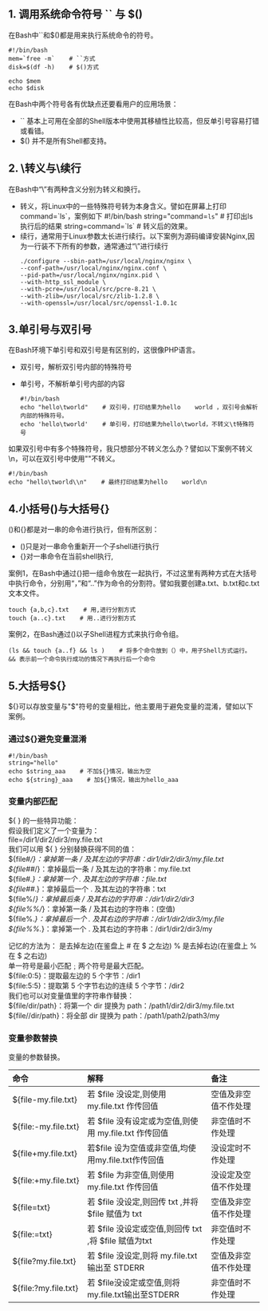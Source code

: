 ## 1. 调用系统命令符号 \`\` 与 $\(\)

在Bash中\`\`和$\(\)都是用来执行系统命令的符号。

    #!/bin/bash
    mem=`free -m`    # ``方式
    disk=$(df -h)    # $()方式

    echo $mem    
    echo $disk

在Bash中两个符号各有优缺点还要看用户的应用场景：

* \`\` 基本上可用在全部的Shell版本中使用其移植性比较高，但反单引号容易打错或看错。
* $\(\) 并不是所有Shell都支持。

## 2. \转义与\续行

在Bash中“\”有两种含义分别为转义和换行。

* 转义，将Linux中的一些特殊符号转为本身含义。譬如在屏幕上打印command=\`ls\`，案例如下
      #!/bin/bash
      string="command=`ls`"    # 打印出ls执行后的结果
      string=command=\`ls\`    # 转义后的效果。
* 续行，通常用于Linux参数太长进行续行。以下案例为源码编译安装Nginx,因为一行装不下所有的参数，通常通过“\”进行续行
  ```
  ./configure --sbin-path=/usr/local/nginx/nginx \
  --conf-path=/usr/local/nginx/nginx.conf \
  --pid-path=/usr/local/nginx/nginx.pid \
  --with-http_ssl_module \
  --with-pcre=/usr/local/src/pcre-8.21 \
  --with-zlib=/usr/local/src/zlib-1.2.8 \
  --with-openssl=/usr/local/src/openssl-1.0.1c
  ```

## 3.单引号与双引号

在Bash环境下单引号和双引号是有区别的，这很像PHP语言。

* 双引号，解析双引号内部的特殊符号
* 单引号，不解析单引号内部的内容

  ```
  #!/bin/bash
  echo "hello\tworld"    # 双引号，打印结果为hello    world ，双引号会解析内部的特殊符号。
  echo 'hello\tworld'    # 单引号，打印结果为hello\tworld，不转义\t特殊符号
  ```

如果双引号中有多个特殊符号，我只想部分不转义怎么办？譬如以下案例不转义\n，可以在双引号中使用"\"不转义。

```
#!/bin/bash
echo "hello\tworld\\n"    # 最终打印结果为hello    world\n
```

## 4.小括号\(\)与大括号{}

\(\)和{}都是对一串的命令进行执行，但有所区别：

* \(\)只是对一串命令重新开一个子shell进行执行 
* {}对一串命令在当前shell执行,

案例1，在Bash中通过{}把一组命令放在一起执行，不过这里有两种方式在大括号中执行命令，分别用“，”和“..”作为命令的分割符。譬如我要创建a.txt、b.txt和c.txt文本文件。

```
touch {a,b,c}.txt    # 用,进行分割方式
touch {a..c}.txt    # 用..进行分割方式
```

案例2，在Bash通过()以子Shell进程方式来执行命令组。

```
(ls && touch {a..f} && ls )    # 将多个命令放到（）中，用子Shell方式运行。 && 表示前一个命令执行成功的情况下再执行后一个命令
```

## 5.大括号${}

${}可以存放变量与"$"符号的变量相比，他主要用于避免变量的混淆，譬如以下案例。

### 通过${}避免变量混淆

```
#!/bin/bash
string="hello"
echo $string_aaa    # 不加${}情况，输出为空
echo ${string}_aaa    # 加${}情况，输出为hello_aaa
```

### 变量内部匹配

${ } 的一些特异功能：  
假设我们定义了一个变量为：  
file=/dir1/dir2/dir3/my.file.txt  
我们可以用 ${ } 分别替换获得不同的值：  
${file\#_/}：拿掉第一条 / 及其左边的字符串：dir1/dir2/dir3/my.file.txt  
${file\#\#_/}：拿掉最后一条 / 及其左边的字符串：my.file.txt  
${file\#_.}：拿掉第一个 . 及其左边的字符串：file.txt  
${file\#\#_.}：拿掉最后一个 . 及其左边的字符串：txt  
${file%/_}：拿掉最后条 / 及其右边的字符串：/dir1/dir2/dir3  
${file%%/_}：拿掉第一条 / 及其右边的字符串：\(空值\)  
${file%._}：拿掉最后一个 . 及其右边的字符串：/dir1/dir2/dir3/my.file  
${file%%._}：拿掉第一个 . 及其右边的字符串：/dir1/dir2/dir3/my

记忆的方法为：
是去掉左边\(在鉴盘上 \# 在 $ 之左边\)
% 是去掉右边\(在鉴盘上 % 在 $ 之右边\)  
单一符号是最小匹配﹔两个符号是最大匹配。  
${file:0:5}：提取最左边的 5 个字节：/dir1  
${file:5:5}：提取第 5 个字节右边的连续 5 个字节：/dir2  
我们也可以对变量值里的字符串作替换：  
${file/dir/path}：将第一个 dir 提换为 path：/path1/dir2/dir3/my.file.txt  
${file//dir/path}：将全部 dir 提换为 path：/path1/path2/path3/my

### 变量参数替换

变量的参数替换。

| 命令 | 解释 | 备注 |
| :--- | :--- | :--- |
| ${file-my.file.txt} | 若 $file 没设定,则使用 my.file.txt 作传回值 | 空值及非空值不作处理 |
| ${file:-my.file.txt} | 若 $file 没有设定或为空值,则使用 my.file.txt 作传回值 | 非空值时不作处理 |
| ${file+my.file.txt} | 若$file 设为空值或非空值,均使用my.file.txt作传回值 | 没设定时不作处理 |
| ${file:+my.file.txt} | 若 $file 为非空值,则使用 my.file.txt 作传回值 | 没设定及空值不作处理 |
| ${file=txt} | 若 $file 没设定,则回传 txt ,并将 $file 赋值为 txt | 空值及非空值不作处理 |
| ${file:=txt} | 若 $file 没设定或空值,则回传 txt ,将 $file 赋值为txt | 非空值时不作处理 |
| ${file?my.file.txt} | 若 $file 没设定,则将 my.file.txt 输出至 STDERR | 空值及非空值不作处理 |
| ${file:?my.file.txt} | 若 $file没设定或空值,则将my.file.txt输出至STDERR | 非空值时不作处理 |



